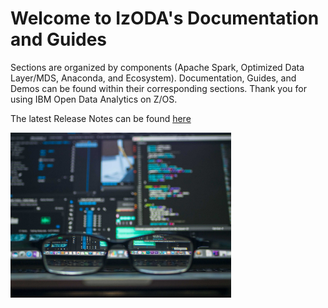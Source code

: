 <h1>Welcome to IzODA's Documentation and Guides</h1>

Sections are organized by components (Apache Spark, Optimized Data Layer/MDS, Anaconda, and Ecosystem). Documentation, Guides, and Demos can be found within their corresponding sections. Thank you for using IBM Open Data Analytics on Z/OS.

The latest Release Notes can be found <a href="https://www.ibm.com/support/knowledgecenter/en/SS3H8V_1.1.0/com.ibm.izoda.v1r1.azka100/topics/azka100_soc.htm" target="_blank" rel="noopener noreferrer">here</a>

<img id="dataImage" src="img/data.jpeg" width="70%" alt="Glasses and Computers" />
